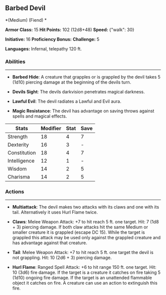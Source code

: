 ## Barbed Devil
*(Medium) (Fiend) *

**Armor Class:** 15
**Hit Points:** 102 (12d8+48)
**Speed:** {"walk": 30}

**Initiative:** 16
**Proficiency Bonus:**
**Challenge:** 5

**Languages:** Infernal, telepathy 120 ft.

### Abilities
 --- 
- **Barbed Hide**: A creature that grapples or is grappled by the devil takes 5 (1d10) piercing damage at the beginning of the devils turn.

- **Devils Sight**: The devils darkvision penetrates magical darkness.

- **Lawful Evil**: The devil radiates a Lawful and Evil aura.

- **Magic Resistance**: The devil has advantage on saving throws against spells and magical effects.



| Stats | Modifier | Stat | Save
| ---- | ---- | ---- | ---- |
| Strength | 18 | 4 | 7 |
| Dexterity | 16 | 3 | - |
| Constitution | 18 | 4 | 7 |
| Intelligence | 12 | 1 | - |
| Wisdom | 14 | 2 | 5 |
| Charisma | 14 | 2 | 5 |

### Actions
 --- 
- **Multiattack**: The devil makes two attacks with its claws and one with its tail. Alternatively  it uses Hurl Flame twice.

- **Claws**: Melee Weapon Attack: +7 to hit  reach 5 ft.  one target. Hit: 7 (1d8 + 3) piercing damage. If both claw attacks hit the same Medium or smaller creature  it is grappled (escape DC 15). While the target is grappled  this attack may be used only against the grappled creature and has advantage against that creature.

- **Tail**: Melee Weapon Attack: +7 to hit  reach 5 ft.  one target the devil is not grappling. Hit: 10 (2d6 + 3) piercing damage.

- **Hurl Flame**: Ranged Spell Attack: +6 to hit  range 150 ft.  one target. Hit: 10 (3d6) fire damage. If the target is a creature  it catches on fire  taking 5 (1d10) ongoing fire damage. If the target is an unattended flammable object  it catches on fire. A creature can use an action to extinguish this fire.

